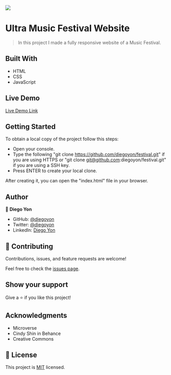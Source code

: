 ![](https://img.shields.io/badge/Microverse-blueviolet)

# Ultra Music Festival Website

> In this project I made a fully responsive website of a Music Festival.

## Built With

- HTML
- CSS
- JavaScript

## Live Demo

[Live Demo Link](https://diegoyon.github.io/festival/)

## Getting Started

To obtain a local copy of the project follow this steps:
- Open your console.
- Type the following "git clone https://github.com/diegoyon/festival.git" if you are using HTTPS or "git clone git@github.com:diegoyon/festival.git" if you are using a SSH key.
- Press ENTER to create your local clone.

After creating it, you can open the "index.html" file in your browser.

## Author

👤 **Diego Yon**

- GitHub: [@diegoyon](https://github.com/diegoyon)
- Twitter: [@diegoyon](https://twitter.com/diegoyon)
- LinkedIn: [Diego Yon](https://www.linkedin.com/in/diego-yon-9311aa41/)

## 🤝 Contributing

Contributions, issues, and feature requests are welcome!

Feel free to check the [issues page](../../issues/).

## Show your support

Give a ⭐️ if you like this project!

## Acknowledgments

- Microverse
- Cindy Shin in Behance
- Creative Commons

## 📝 License

This project is [MIT](./MIT.md) licensed.
